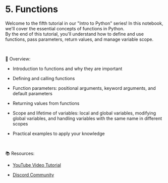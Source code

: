 # 5. Functions

Welcome to the fifth tutorial in our "Intro to Python" series! In this notebook, we'll cover the essential concepts of functions in Python.  
By the end of this tutorial, you'll understand how to define and use functions, pass parameters, return values, and manage variable scope.

<br>

📃 Overview:

- Introduction to functions and why they are important

- Defining and calling functions

- Function parameters: positional arguments, keyword arguments, and default parameters

- Returning values from functions

- Scope and lifetime of variables: local and global variables, modifying global variables, and handling variables with the same name in different scopes

- Practical examples to apply your knowledge

<br>

📚 Resources:

- [YouTube Video Tutorial](https://www.youtube.com/watch?v=DFEz-CglTRs&list=PLV57UHaznOBloZAvTazMzaFUkEl2EygNG&index=5)

- [Discord Community](https://discord.gg/7ZzmGWQR)
